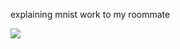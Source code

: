 explaining mnist work to my roommate



![](https://github.com/tlk13/ML/blob/master/random/simplifiedExpla.jpg)

 
